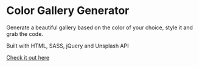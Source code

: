 # Color Gallery Generator

Generate a beautiful gallery based on the color of your choice, style it and grab the code.

Built with HTML, SASS, jQuery and Unsplash API

[Check it out here](https://kay-and-olga.github.io/ColorGalleryGenerator/)
